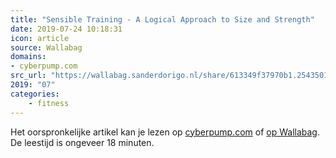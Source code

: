 ```yaml
---
title: "Sensible Training - A Logical Approach to Size and Strength"
date: 2019-07-24 10:18:31
icon: article
source: Wallabag
domains:
- cyberpump.com
src_url: "https://wallabag.sanderdorigo.nl/share/613349f37970b1.25435010"
2019: "07"
categories:
    - fitness
---
```

Het oorspronkelijke artikel kan je lezen op [cyberpump.com](http://www.cyberpump.com/preview/sense.html) of [op Wallabag](https://wallabag.sanderdorigo.nl/share/613349f37970b1.25435010). De leestijd is ongeveer 18 minuten.